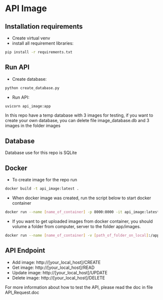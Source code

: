 # API Image

## Installation requirements
- Create virtual venv
- install all requirement libraries:
```bash
pip install -r requirements.txt
```

## Run API
- Create database:
```bash
python create_database.py
```
- Run API:
```bash
uvicorn api_image:app
```
In this repo have a temp database with 3 images for testing, if you want to create your own database, you can delete file image_database.db and 3 images in the folder images

## Database
Database use for this repo is SQLite

## Docker
- To create image for the repo run
```bash
docker build -t api_image:latest .
```
- When docker image was created, run the script below to start docker container
```bash
docker run --name [name_of_container] -p 8000:8000 -it api_image:latest
```
- If you want to get uploaded images from docker container, you should volume a folder from computer, server to the folder app/images.
```bash
docker run --name [name_of_container] -v [path_of_folder_on_local]:/app/images -p 8000:8000 -it api_image:latest
```

## API Endpoint
- Add image: http://[your_local_host]/CREATE
- Get image: http://[your_local_host]/READ
- Update image: http://[your_local_host]/UPDATE
- Delete image: http://[your_local_host]/DELETE

For more information about how to test the API, please read the doc in file API_Request.doc